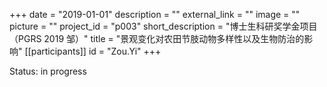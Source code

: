 +++
date = "2019-01-01"
description = ""
external_link = ""
image = ""
picture = ""
project_id = "p003"
short_description = "博士生科研奖学金项目（PGRS 2019 邹）"
title = "景观变化对农田节肢动物多样性以及生物防治的影响"
[[participants]]
    id = "Zou.Yi"
+++

Status: in progress
